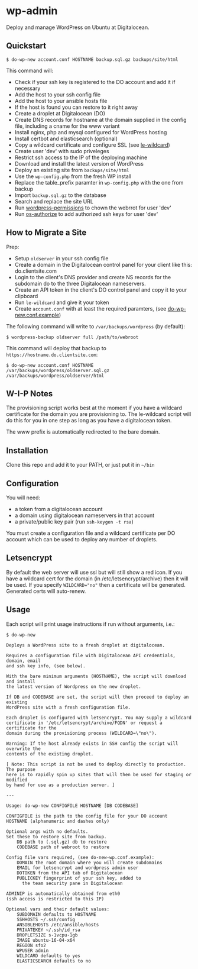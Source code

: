 # wp-admin
Deploy and manage WordPress on Ubuntu at Digitalocean.

## Quickstart

```
$ do-wp-new account.conf HOSTNAME backup.sql.gz backups/site/html
```

This command will:
* Check if your ssh key is registered to the DO account and add it if necessary
* Add the host to your ssh config file
* Add the host to your ansible hosts file
* If the host is found you can restore to it right away
* Create a droplet at Digitalocean (DO)
* Create DNS records for hostname at the domain supplied in the config file, including a cname for the www variant
* Install nginx, php and mysql configured for WordPress hosting
* Install certbot and elasticsearch (optional)
* Copy a wildcard certificate and configure SSL (see [le-wildcard](le-wildcard))
* Create user 'dev' with sudo priveleges
* Restrict ssh access to the IP of the deploying machine
* Download and install the latest version of WordPress
* Deploy an existing site from `backups/site/html`
* Use the `wp-config.php` from the fresh WP install
* Replace the table_prefix paramter in `wp-config.php` with the one from backup
* Import `backup.sql.gz` to the database
* Search and replace the site URL
* Run [wordpress-permissions](wordpress-permissions) to chown the webrrot for user 'dev'
* Run [os-authorize](os-authorize) to add authorized ssh keys for user 'dev'


## How to Migrate a Site

Prep: 
* Setup `oldserver` in your ssh config file
* Create a domain in the Digitalocean control panel for your client like this: do.clientsite.com
* Login to the client's DNS provider and create NS records for the subdomain do to the three Digitalocean nameservers.
* Create an API token in the client's DO control panel and copy it to your clipboard
* Run `le-wildcard` and give it your token
* Create `account.conf` with at least the required paramters, (see [do-wp-new.conf.example](do-wp-new.conf.example))

The following command will write to `/var/backups/wordpress` (by default):

```
$ wordpress-backup oldserver full /path/to/webroot
```

This command will deploy that backup to `https://hostname.do.clientsite.com`:

```
$ do-wp-new account.conf HOSTNAME /var/backups/wordpress/oldserver.sql.gz /var/backups/wordpress/oldserver/html
```

## W-I-P Notes
The provisioning script works best at the moment if you have a wildcard certificate for the domain you are provisioning to.
The le-wildcard script will do this for you in one step as long as you have a digitalocean token.

The www prefix is automatically redirected to the bare domain.

## Installation
Clone this repo and add it to your PATH, or just put it in `~/bin` 

## Configuration
You will need:
- a token from a digitalocean account
- a domain using digitalocean nameservers in that account
- a private/public key pair (run `ssh-keygen -t rsa`)

You must create a configuration file and a wildcard certificate per DO account which can be used to deploy any number of droplets.

## Letsencrypt
By default the web server will use ssl but will still show a red icon.
If you have a wildcard cert for the domain (in /etc/letsencrypt/archive) then it will be used.
If you specify `WILDCARD="no"` then a certificate will be generated.
Generated certs will auto-renew.

## Usage
Each script will print usage instructions if run without arguments, i.e.:

```
$ do-wp-new

Deploys a WordPress site to a fresh droplet at digitalocean.

Requires a configuration file with Digitalocean API credentials, domain, email 
and ssh key info, (see below).

With the bare minimum arguments (HOSTNAME), the script will download and install 
the latest version of Wordpress on the new droplet.

If DB and CODEBASE are set, the script will then proceed to deploy an existing 
WordPress site with a fresh configuration file.

Each droplet is configured with letsencrypt. You may supply a wildcard 
certificate in '/etc/letsencrypt/archive/FQDN' or request a certificate for the 
domain during the provisioning process (WILDCARD=\"no\").

Warning: If the host already exists in SSH config the script will  overwrite the 
contents of the existing droplet.

[ Note: This script is not be used to deploy directly to production. The purpose 
here is to rapidly spin up sites that will then be used for staging or modified 
by hand for use as a production server. ]

---

Usage: do-wp-new CONFIGFILE HOSTNAME [DB CODEBASE]

CONFIGFILE is the path to the config file for your DO account
HOSTNAME (alphanumeric and dashes only) 

Optional args with no defaults.
Set these to restore site from backup.
    DB path to (.sql.gz) db to restore
    CODEBASE path of webroot to restore

Config file vars required, (see do-new-wp.conf.example):
    DOMAIN the root domain where you will create subdomains
    EMAIL for letsencrypt and wordpress admin user
    DOTOKEN from the API tab of Digitalocean
    PUBLICKEY fingerprint of your ssh key, added to
      the team security pane in Digitalocean

ADMINIP is automatically obtained from eth0
(ssh access is restricted to this IP)

Optional vars and their default values:
    SUBDOMAIN defaults to HOSTNAME
    SSHHOSTS ~/.ssh/config
    ANSIBLEHOSTS /etc/ansible/hosts
    PRIVATEKEY ~/.ssh/id_rsa
    DROPLETSIZE s-1vcpu-1gb
    IMAGE ubuntu-16-04-x64
    REGION sfo2
    WPUSER admin
    WILDCARD defaults to yes
    ELASTICSEARCH defaults to no
```
